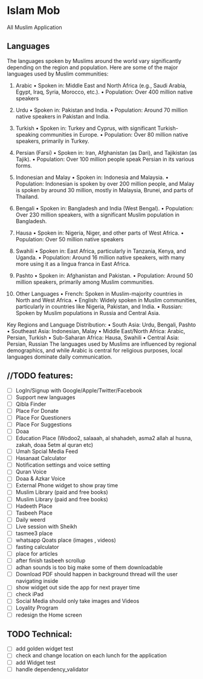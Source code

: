 # Islam Mob

All Muslim Application

## Languages

The languages spoken by Muslims around the world vary significantly depending on the region and population. Here are some of the major languages used by Muslim communities:

1. Arabic
	•	Spoken in: Middle East and North Africa (e.g., Saudi Arabia, Egypt, Iraq, Syria, Morocco, etc.).
	•	Population: Over 400 million native speakers

2. Urdu
	•	Spoken in: Pakistan and India.
	•	Population: Around 70 million native speakers in Pakistan and India.

3. Turkish
	•	Spoken in: Turkey and Cyprus, with significant Turkish-speaking communities in Europe.
	•	Population: Over 80 million native speakers, primarily in Turkey.

4. Persian (Farsi)
	•	Spoken in: Iran, Afghanistan (as Dari), and Tajikistan (as Tajik).
	•	Population: Over 100 million people speak Persian in its various forms.

5. Indonesian and Malay
	•	Spoken in: Indonesia and Malaysia.
	•	Population: Indonesian is spoken by over 200 million people, and Malay is spoken by around 30 million, mostly in Malaysia, Brunei, and parts of Thailand.

6. Bengali
	•	Spoken in: Bangladesh and India (West Bengal).
	•	Population: Over 230 million speakers, with a significant Muslim population in Bangladesh.

7. Hausa
	•	Spoken in: Nigeria, Niger, and other parts of West Africa.
	•	Population: Over 50 million native speakers

8. Swahili
	•	Spoken in: East Africa, particularly in Tanzania, Kenya, and Uganda.
	•	Population: Around 16 million native speakers, with many more using it as a lingua franca in East Africa.

9. Pashto
	•	Spoken in: Afghanistan and Pakistan.
	•	Population: Around 50 million speakers, primarily among Muslim communities.

10. Other Languages
	•	French: Spoken in Muslim-majority countries in North and West Africa.
	•	English: Widely spoken in Muslim communities, particularly in countries like Nigeria, Pakistan, and India.
	•	Russian: Spoken by Muslim populations in Russia and Central Asia.

Key Regions and Language Distribution:
	•	South Asia: Urdu, Bengali, Pashto
	•	Southeast Asia: Indonesian, Malay
	•	Middle East/North Africa: Arabic, Persian, Turkish
	•	Sub-Saharan Africa: Hausa, Swahili
	•	Central Asia: Persian, Russian
The languages used by Muslims are influenced by regional demographics, and while Arabic is central for religious purposes, local languages dominate daily communication.


## //TODO features:

- [ ] LogIn/Signup with Google/Apple/Twitter/Facebook
- [ ] Support new languages
- [ ] Qibla Finder
- [ ] Place For Donate
- [ ] Place For Questioners
- [ ] Place For Suggestions
- [ ] Doaa 
- [ ] Education Place (Wodoo2, salaaah, al shahadeh, asma2 allah al husna, zakah, doaa 5etm al quran  etc)
- [ ] Umah Spcial Media Feed
- [ ] Hasanaat Calculator
- [ ] Notification settings and voice setting
- [ ] Quran Voice 
- [ ] Doaa & Azkar Voice
- [ ] External Phone widget to show pray time
- [ ] Muslim Library (paid and free books)
- [ ] Muslim Library (paid and free books)
- [ ] Hadeeth Place
- [ ] Tasbeeh Place
- [ ] Daily weerd
- [ ] Live session with Sheikh
- [ ] tasmee3 place
- [ ] whatsapp Qoats place (images , videos)
- [ ] fasting calculator
- [ ] place for articles
- [ ] after finish tasbeeh scrollup 
- [ ] adhan sounds is too big make some of them downloadable
- [ ] Download PDF should happen in background thread will the user navigating inside
- [ ] show widget out side the app for next prayer time
- [ ] check iPad
- [ ] Social Media should only take images and Videos
- [ ] Loyality Program
- [ ] redesign the Home screen

## TODO Technical:

- [ ] add golden widget test
- [ ] check and change location on each lunch for the application
- [ ] add Widget test
- [ ] handle dependency_validator 
